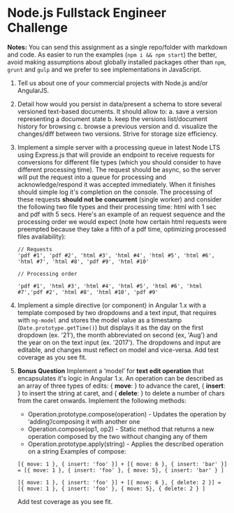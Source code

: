 # Node.js Fullstack Engineer Challenge

**Notes:** You can send this assignment as a single repo/folder with markdown and code. As easier to run the examples (`npm i && npm start`) the better, avoid making assumptions about globally installed packages other than `npm`, `grunt` and `gulp` and we prefer to see implementations in JavaScript.

1. Tell us about one of your commercial projects with Node.js and/or AngularJS.
2. Detail how would you persist in data/present a schema to store several versioned text-based documents. It should allow to:
   a. save a version representing a document state
   b. keep the versions list/document history for browsing
   c. browse a previous version and
   d. visualize the changes/diff between two versions.
   Strive for storage size efficiency.
3. Implement a simple server with a processing queue in latest Node LTS using Express.js that will provide an endpoint to receive requests for conversions for different file types (which you should consider to have different processing time). The request should be async, so the server will put the request into a queue for processing and acknowledge/respond it was accepted immediately. When it finishes should simple log it's completion on the console. The processing of these requests **should not be concurrent** (single worker) and consider the following two file types and their processing time: html with 1 sec and  pdf with 5 secs. Here's an example of an request sequence and the processing order we would expect (note how certain html requests were preempted because they take a fifth of a pdf time, optimizing processed files availability):

   ```
   // Requests
   'pdf #1', 'pdf #2', 'html #3', 'html #4', 'html #5', 'html #6', 'html #7', 'html #8', 'pdf #9', 'html #10'

   // Processing order

   'pdf #1', 'html #3', 'html #4', 'html #5', 'html #6', 'html #7','pdf #2', 'html #8', 'html #10', 'pdf #9'
   ```

4. Implement a simple directive (or component) in Angular 1.x with a template composed by two dropdowns and a text input, that requires with `ng-model` and stores the model value as a timestamp (`Date.prototype.getTime()`) but displays it as the day on the first dropdown (ex. '21'), the month abbreviated on second (ex, 'Aug') and the year on on the text input (ex. '2017'). The dropdowns and input are editable, and changes must reflect on model and vice-versa. Add test coverage as you see fit.


5. **Bonus Question**
   Implement a ‘model’ for **text edit operation** that encapsulates it's logic in Angular 1.x. An operation can be described as an array of three types of edits: { **move**: <int> } to advance the caret, { **insert**: <string> } to insert the string at caret, and { **delete**: <int> } to delete a number of chars from the caret onwards. Implement the following methods:
   - Operation.prototype.compose(operation) - Updates the operation by ‘adding’/composing it with another one
   - Operation.compose(op1, op2) - Static method that returns a new operation composed by the two without changing any of them
   - Operation.prototype.apply(string) - Applies the described operation on a string
   Examples of compose:
   ```
   [{ move: 1 }, { insert: 'foo' }] + [{ move: 6 }, { insert: 'bar' }] = [{ move: 1 }, { insert: 'foo' }, { move: 5}, { insert: 'bar' } ]

   [{ move: 1 }, { insert: 'foo' }] + [{ move: 6 }, { delete: 2 }] = [{ move: 1 }, { insert: 'foo' }, { move: 5}, { delete: 2 } ]
   ```
   Add test coverage as you see fit.
